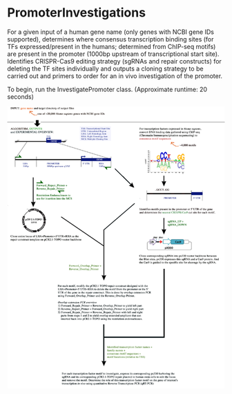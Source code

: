 # PromoterInvestigations
For a given input of a human gene name (only genes with NCBI gene IDs supported), determines where consensus transcription binding sites (for TFs expressed/present in the humans; determined from ChIP-seq motifs) are present in the promoter (1000bp upstream of transcriptional start site). Identifies CRISPR-Cas9 editing strategy (sgRNAs and repair constructs) for deleting the TF sites individually and outputs a cloning strategy to be carried out and primers to order for an in vivo investigation of the promoter.

To begin, run the InvestigatePromoter class.
(Approximate runtime: 20 seconds)

![Alt text](https://github.com/UCB-BioE-Genetic-Design-Automation/PromoterInvestigations/blob/master/Overview.jpg?raw=true)
